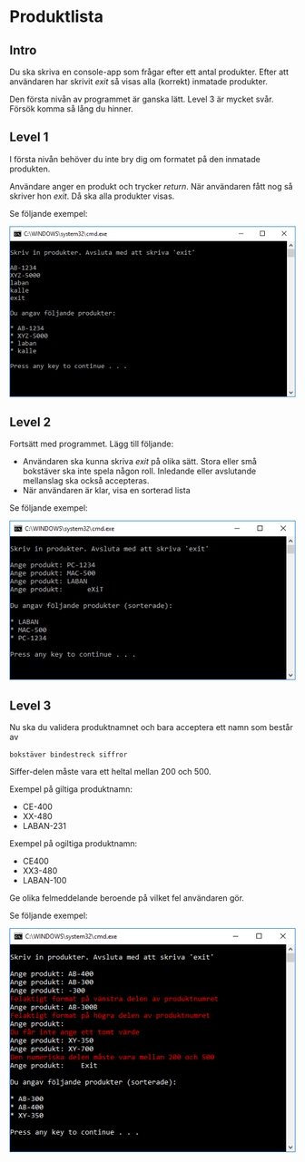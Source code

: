 ﻿# Produktlista

## Intro

Du ska skriva en console-app som frågar efter ett antal produkter. Efter att användaren har skrivit *exit* så visas alla (korrekt) inmatade produkter.

Den första nivån av programmet är ganska lätt. Level 3 är mycket svår. Försök komma så lång du hinner.


## Level 1

I första nivån behöver du inte bry dig om formatet på den inmatade produkten.

Användare anger en produkt och trycker *return*. När användaren fått nog så skriver hon *exit*. Då ska alla produkter visas. 

Se följande exempel:

![File](img/file.png)

## Level 2

Fortsätt med programmet. Lägg till följande:
- Användaren ska kunna skriva *exit* på olika sätt. Stora eller små bokstäver ska inte spela någon roll. Inledande eller avslutande mellanslag ska också accepteras.
- När användaren är klar, visa en sorterad lista

Se följande exempel:

![File2](img/file2.png)

## Level 3

Nu ska du validera produktnamnet och bara acceptera ett namn som består av 

    bokstäver bindestreck siffror

Siffer-delen måste vara ett heltal mellan 200 och 500.

Exempel på giltiga produktnamn:
- CE-400
- XX-480
- LABAN-231


Exempel på ogiltiga produktnamn:
- CE400
- XX3-480
- LABAN-100

Ge olika felmeddelande beroende på vilket fel användaren gör.

Se följande exempel:


![File3](img/file3.png)

